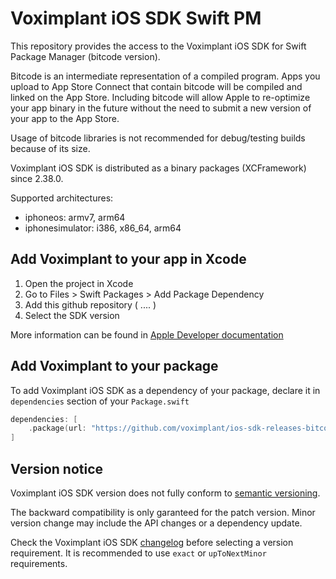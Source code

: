 # Voximplant iOS SDK Swift PM

This repository provides the access to the Voximplant iOS SDK for Swift Package Manager (bitcode version). 

Bitcode is an intermediate representation of a compiled program. Apps you upload to App Store Connect that contain bitcode will be compiled and linked on the App Store. Including bitcode will allow Apple to re-optimize your app binary in the future without the need to submit a new version of your app to the App Store.

Usage of bitcode libraries is not recommended for debug/testing builds because of its size.

Voximplant iOS SDK is distributed as a binary packages (XCFramework) since 2.38.0.

Supported architectures:
- iphoneos: armv7, arm64
- iphonesimulator: i386, x86_64, arm64


## Add Voximplant to your app in Xcode

1. Open the project in Xcode
2. Go to Files > Swift Packages > Add Package Dependency
3. Add this github repository ( .... )
4. Select the SDK version 

More information can be found in [Apple Developer documentation](https://developer.apple.com/documentation/swift_packages/adding_package_dependencies_to_your_app)

## Add Voximplant to your package

To add Voximplant iOS SDK as a dependency of your package, declare it in `dependencies` section of your `Package.swift`

```swift
dependencies: [
    .package(url: "https://github.com/voximplant/ios-sdk-releases-bitcode.git", .upToNextMinor(from: "2.38.0"))
]
```

## Version notice
Voximplant iOS SDK version does not fully conform to [semantic versioning](https://www.semver.org/). 

The backward compatibility is only garanteed for the patch version. Minor version change may include the API changes or a dependency update.

Check the Voximplant iOS SDK [changelog](https://voximplant.com/docs/references/iossdk/changelog) before selecting a version requirement. It is recommended to use `exact` or `upToNextMinor` requirements.

